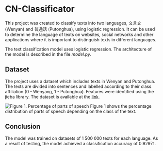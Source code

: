 # CN-Classificator
This project was created to classify texts into two languages, 文言文 (Wenyan) and 普通话 (Putonghua), using logistic regression. It can be used to determine the language of texts on websites, social networks and other applications where it is important to distinguish texts in different languages.

The text classification model uses logistic regression. The architecture of the model is described in the file *model.py*.

## Dataset
The project uses a dataset which includes texts in Wenyan and Putonghua. The texts are divided into sentences and labelled according to their class affiliation (0 - Wenyang, 1 - Putonghua). Features were identified using the jieba library. The dataset is available at the [link](https://drive.google.com/file/d/1BB6GAcq0MrarXmlbZHEfnqmfeJsdb69Q/view?usp=sharing).

![Figure 1. Percentage of parts of speech](CN-Classificator/images/persentage-of-parts-of-speech.png)
Figure 1 shows the percentage distribution of parts of speech depending on the class of the text.

## Conclusion
The model was trained on datasets of 1 500 000 texts for each language. As a result of testing, the model achieved a classification accuracy of 0.92971.
